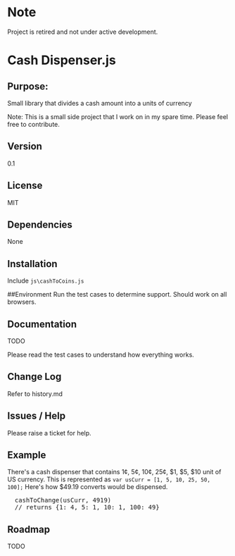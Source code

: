 # Note
Project is retired and not under active development.

Cash Dispenser.js
=================

## Purpose:
Small library that divides a cash amount into a units of currency

Note: 
This is a small side project that I work on in my spare time.
Please feel free to contribute.

## Version
0.1

## License
MIT

## Dependencies
None

## Installation
Include `js\cashToCoins.js`

<script src="js/cashToCoins.js"></script>

##Environment
Run the test cases to determine support. 
Should work on all browsers.

## Documentation
TODO

Please read the test cases to understand how everything works.

## Change Log
Refer to history.md

## Issues / Help
Please raise a ticket for help.

## Example 

There's a cash dispenser that contains 1¢, 5¢, 10¢, 25¢, $1, $5, $10 unit of US currency.
This is represented as `var usCurr = [1, 5, 10, 25, 50, 100];`
Here's how $49.19 converts would be dispensed.
<pre>
  cashToChange(usCurr, 4919)
  // returns {1: 4, 5: 1, 10: 1, 100: 49}
</pre>

## Roadmap
TODO

